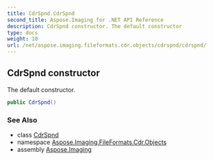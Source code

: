 ```yaml
---
title: CdrSpnd.CdrSpnd
second_title: Aspose.Imaging for .NET API Reference
description: CdrSpnd constructor. The default constructor
type: docs
weight: 10
url: /net/aspose.imaging.fileformats.cdr.objects/cdrspnd/cdrspnd/
---
```

## CdrSpnd constructor

The default constructor.

```csharp
public CdrSpnd()
```

### See Also

* class [CdrSpnd](../)
* namespace [Aspose.Imaging.FileFormats.Cdr.Objects](../../cdrspnd/)
* assembly [Aspose.Imaging](../../../)


